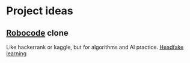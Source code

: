 # Project ideas

## [Robocode](http://robowiki.net/wiki/Robocode) clone
Like hackerrank or kaggle, but for algorithms and AI practice.
[Headfake learning](learning_activities.md#headfake)
